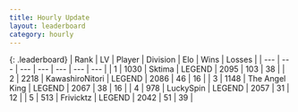 ```yaml
---
title: Hourly Update
layout: leaderboard
category: hourly
---
```


{: .leaderboard}
| Rank | LV | Player | Division | Elo | Wins | Losses |
| --- | --- | --- | --- | --- | --- | --- |
| <span data-change="0">1</span> | 1030 | <span title="ID: 353063">Sktima</span> | LEGEND | <span data-change="0">2095</span> | <span data-change="0">103</span> | <span data-change="0">38</span> |
| <span data-change="0">2</span> | 2218 | <span title="ID: 164871">KawashiroNitori</span> | LEGEND | <span data-change="0">2086</span> | <span data-change="0">46</span> | <span data-change="0">16</span> |
| <span data-change="0">3</span> | 1148 | <span title="ID: 547162">The Angel King</span> | LEGEND | <span data-change="0">2067</span> | <span data-change="0">38</span> | <span data-change="0">16</span> |
| <span data-change="0">4</span> | 978 | <span title="ID: 498412">LuckySpin</span> | LEGEND | <span data-change="0">2057</span> | <span data-change="0">31</span> | <span data-change="0">12</span> |
| <span data-change="0">5</span> | 513 | <span title="ID: 44597">Frivicktz</span> | LEGEND | <span data-change="0">2042</span> | <span data-change="0">51</span> | <span data-change="0">39</span> |